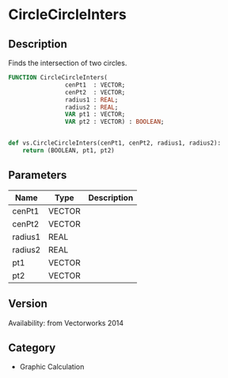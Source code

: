 # CircleCircleInters

## Description
Finds the intersection of two circles.

```pascal
FUNCTION CircleCircleInters(
				cenPt1  : VECTOR;
				cenPt2  : VECTOR;
				radius1 : REAL;
				radius2 : REAL;
				VAR pt1 : VECTOR;
				VAR pt2 : VECTOR) : BOOLEAN;
```

```python

def vs.CircleCircleInters(cenPt1, cenPt2, radius1, radius2):
    return (BOOLEAN, pt1, pt2)
```

## Parameters
|Name|Type|Description|
|---|---|---|
|cenPt1|VECTOR||
|cenPt2|VECTOR||
|radius1|REAL||
|radius2|REAL||
|pt1|VECTOR||
|pt2|VECTOR||

## Version
Availability: from Vectorworks 2014
## Category
* Graphic Calculation

